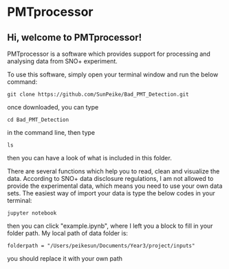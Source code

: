 # PMTprocessor
## Hi, welcome to PMTprocessor!
PMTprocessor is a software which provides support for processing and analysing data from SNO+ experiment.

To use this software, simply open your terminal window and run the below command:

```
git clone https://github.com/SunPeike/Bad_PMT_Detection.git
```

once downloaded, you can type
```
cd Bad_PMT_Detection
```
in the command line, then type
```
ls
```
then you can have a look of what is included in this folder.

There are several functions which help you to read, clean and visualize the data. According to SNO+ data disclosure regulations, I am not allowed to provide the experimental data, which means you need to use your own data sets. The easiest way of import your data is type the below codes in your terminal:
```
jupyter notebook
```
then you can click "example.ipynb", where I left you a block to fill in your folder path. My local path of data folder is:
```
folderpath = "/Users/peikesun/Documents/Year3/project/inputs"
```
you should replace it with your own path
